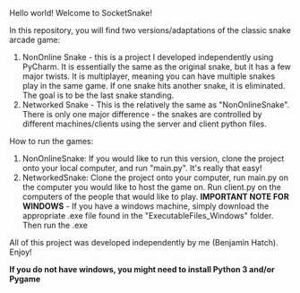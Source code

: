 Hello world! Welcome to SocketSnake!

In this repository, you will find two versions/adaptations of the classic snake arcade game:
1) NonOnline Snake - this is a project I developed independently using PyCharm. It is essentially the same as the original snake, but it has a few major twists. It is multiplayer, meaning you can have multiple snakes play in the same game. If one snake hits another snake, it is eliminated. The goal is to be the last snake standing.
2) Networked Snake - This is the relatively the same as "NonOnlineSnake". There is only one major difference - the snakes are controlled by different machines/clients using the server and client python files.

How to run the games:
1) NonOnlineSnake: If you would like to run this version, clone the project onto your local computer, and run "main.py". It's really that easy!
2) NetworkedSnake: Clone the project onto your computer, run main.py on the computer you would like to host the game on. Run client.py on the computers of the people that would like to play. **IMPORTANT NOTE FOR WINDOWS** - If you have a windows machine, simply download the appropriate .exe file found in the "ExecutableFiles_Windows" folder. Then run the .exe

All of this project was developed independently by me (Benjamin Hatch). Enjoy!

**If you do not have windows, you might need to install Python 3 and/or Pygame**